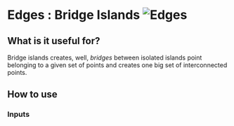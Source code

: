 # Edges : Bridge Islands ![Edges](https://img.shields.io/badge/Edges-37a573)

## What is it useful for?
Bridge islands creates, well, *bridges* between isolated islands point belonging to a given set of points and creates one big set of interconnected points.

## How to use


### Inputs